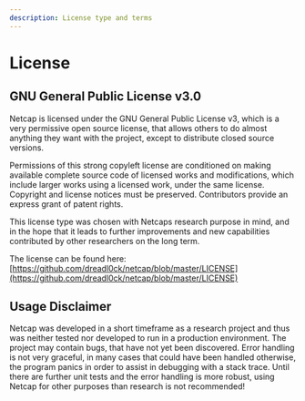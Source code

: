 ```yaml
---
description: License type and terms
---
```


# License

## GNU General Public License v3.0

Netcap is licensed under the GNU General Public License v3, which is a very permissive open source license, that allows others to do almost anything they want with the project, except to distribute closed source versions.

Permissions of this strong copyleft license are conditioned on making available complete source code of licensed works and modifications, which include larger works using a licensed work, under the same license. Copyright and license notices must be preserved. Contributors provide an express grant of patent rights.

This license type was chosen with Netcaps research purpose in mind, and in the hope that it leads to further improvements and new capabilities contributed by other researchers on the long term.

The license can be found here: [https://github.com/dreadl0ck/netcap/blob/master/LICENSE](https://github.com/dreadl0ck/netcap/blob/master/LICENSE)

## Usage Disclaimer

Netcap was developed in a short timeframe as a research project and thus was neither tested nor developed to run in a production environment. The project may contain bugs, that have not yet been discovered. Error handling is not very graceful, in many cases that could have been handled otherwise, the program panics in order to assist in debugging with a stack trace. Until there are further unit tests and the error handling is more robust, using Netcap for other purposes than research is not recommended!

